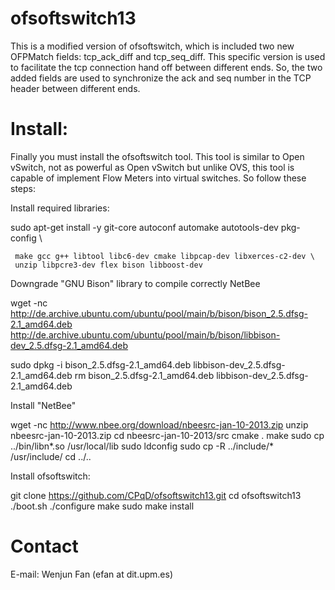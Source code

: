 # ofsoftswitch13

This is a modified version of ofsoftswitch, which is included two new OFPMatch fields: tcp_ack_diff and tcp_seq_diff.
This specific version is used to facilitate the tcp connection hand off between different ends. So, the two added fields are used to
synchronize the ack and seq number in the TCP header between different ends.



# Install:

Finally you must install the ofsoftswitch tool. This tool is similar to Open vSwitch, not as powerful as Open vSwitch but unlike OVS, this tool is capable of implement Flow Meters into virtual switches. So follow these steps:

Install required libraries:

sudo apt-get install -y git-core autoconf automake autotools-dev pkg-config \

     make gcc g++ libtool libc6-dev cmake libpcap-dev libxerces-c2-dev \
     unzip libpcre3-dev flex bison libboost-dev

Downgrade "GNU Bison" library to compile correctly NetBee

wget -nc http://de.archive.ubuntu.com/ubuntu/pool/main/b/bison/bison_2.5.dfsg-2.1_amd64.deb \
         http://de.archive.ubuntu.com/ubuntu/pool/main/b/bison/libbison-dev_2.5.dfsg-2.1_amd64.deb

sudo dpkg -i bison_2.5.dfsg-2.1_amd64.deb libbison-dev_2.5.dfsg-2.1_amd64.deb
rm bison_2.5.dfsg-2.1_amd64.deb libbison-dev_2.5.dfsg-2.1_amd64.deb

Install "NetBee"

wget -nc http://www.nbee.org/download/nbeesrc-jan-10-2013.zip
unzip nbeesrc-jan-10-2013.zip
cd nbeesrc-jan-10-2013/src
cmake .
make
sudo cp ../bin/libn*.so /usr/local/lib
sudo ldconfig
sudo cp -R ../include/* /usr/include/
cd ../..

Install ofsoftswitch:

git clone https://github.com/CPqD/ofsoftswitch13.git
cd ofsoftswitch13
./boot.sh
./configure
make
sudo make install


# Contact
E-mail: Wenjun Fan (efan at dit.upm.es)

